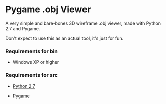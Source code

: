 Pygame .obj Viewer
=================

A very simple and bare-bones 3D wireframe .obj viewer, made with Python 2.7 and Pygame.

Don't expect to use this as an actual tool, it's just for fun.

### Requirements for bin ###

- Windows XP or higher

### Requirements for src ###

- [Python 2.7](<http://www.python.org/ftp/python/2.7.6/python-2.7.6.msi>)

- [Pygame](<http://pygame.org/ftp/pygame-1.9.1.win32-py2.7.msi>)
